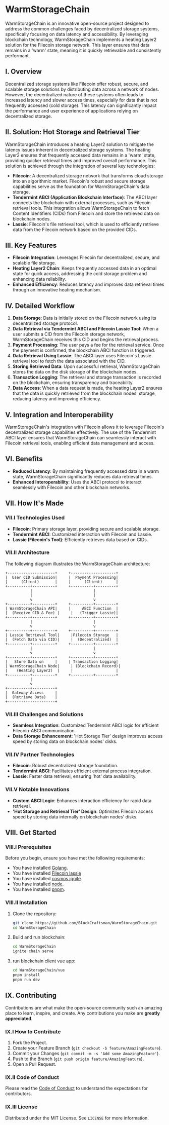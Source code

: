 # WarmStorageChain

WarmStorageChain is an innovative open-source project designed to address the common challenges faced by decentralized storage systems, specifically focusing on data latency and accessibility. By leveraging blockchain technology, WarmStorageChain implements a heating Layer2 solution for the Filecoin storage network. This layer ensures that data remains in a 'warm' state, meaning it is quickly retrievable and consistently performant.

## I. Overview

Decentralized storage systems like Filecoin offer robust, secure, and scalable storage solutions by distributing data across a network of nodes. However, the decentralized nature of these systems often leads to increased latency and slower access times, especially for data that is not frequently accessed (cold storage). This latency can significantly impact the performance and user experience of applications relying on decentralized storage.

## II. Solution: Hot Storage and Retrieval Tier

WarmStorageChain introduces a heating Layer2 solution to mitigate the latency issues inherent in decentralized storage systems. The heating Layer2 ensures that frequently accessed data remains in a 'warm' state, providing quicker retrieval times and improved overall performance. This solution is achieved through the integration of several key technologies:

- **Filecoin**: A decentralized storage network that transforms cloud storage into an algorithmic market. Filecoin's robust and secure storage capabilities serve as the foundation for WarmStorageChain's data storage.
- **Tendermint ABCI (Application Blockchain Interface)**: The ABCI layer connects the blockchain with external processes, such as Filecoin retrieval tools. This integration allows WarmStorageChain to fetch Content Identifiers (CIDs) from Filecoin and store the retrieved data on blockchain nodes.
- **Lassie**: Filecoin's file retrieval tool, which is used to efficiently retrieve data from the Filecoin network based on the provided CIDs.

## III. Key Features

- **Filecoin Integration**: Leverages Filecoin for decentralized, secure, and scalable file storage.
- **Heating Layer2 Chain**: Keeps frequently accessed data in an optimal state for quick access, addressing the cold storage problem and enhancing data reliability.
- **Enhanced Efficiency**: Reduces latency and improves data retrieval times through an innovative heating mechanism.

## IV. Detailed Workflow

1. **Data Storage**: Data is initially stored on the Filecoin network using its decentralized storage protocol.
2. **Data Retrieval via Tendermint ABCI and Filecoin Lassie Tool**: When a user submits a CID from the Filecoin storage network, WarmStorageChain receives this CID and begins the retrieval process.
3. **Payment Processing**: The user pays a fee for the retrieval service. Once the payment is confirmed, the blockchain ABCI function is triggered.
4. **Data Retrieval Using Lassie**: The ABCI layer uses Filecoin's Lassie retrieval tool to fetch the data associated with the CID.
5. **Storing Retrieved Data**: Upon successful retrieval, WarmStorageChain stores the data on the disk storage of the blockchain nodes.
6. **Transaction Logging**: The retrieval and storage transaction is recorded on the blockchain, ensuring transparency and traceability.
7. **Data Access**: When a data request is made, the heating Layer2 ensures that the data is quickly retrieved from the blockchain nodes' storage, reducing latency and improving efficiency.

## V. Integration and Interoperability

WarmStorageChain's integration with Filecoin allows it to leverage Filecoin's decentralized storage capabilities effectively. The use of the Tendermint ABCI layer ensures that WarmStorageChain can seamlessly interact with Filecoin retrieval tools, enabling efficient data management and access.

## VI. Benefits

- **Reduced Latency**: By maintaining frequently accessed data in a warm state, WarmStorageChain significantly reduces data retrieval times.
- **Enhanced Interoperability**: Uses the ABCI protocol to interact seamlessly with Filecoin and other blockchain networks.

## VII. How It's Made

### VII.I Technologies Used

- **Filecoin**: Primary storage layer, providing secure and scalable storage.
- **Tendermint ABCI**: Customized interaction with Filecoin and Lassie.
- **Lassie (Filecoin's Tool)**: Efficiently retrieves data based on CIDs.

### VII.II Architecture

The following diagram illustrates the WarmStorageChain architecture:

```
+---------------------+     +--------------------+
|  User CID Submission|     |  Payment Processing|
|      (Client)       |     |      (Client)      |
+----------+----------+     +----------+---------+
           |                           |
           |                           |
           v                           v
+----------+----------+     +----------+---------+
| WarmStorageChain API|     |     ABCI Function  |
|  (Receive CID & Fee) |     |   (Trigger Lassie)|
+----------+----------+     +----------+---------+
           |                           |
           v                           v
+----------+----------+     +----------+---------+
| Lassie Retrieval Tool|     |Filecoin Storage   |
|  (Fetch Data via CID)|     |  (Decentralized)  |
+----------+----------+     +----------+---------+
           |                           |
           v                           v
+----------+----------+     +----------+---------+
|   Store Data on     |     | Transaction Logging|
| WarmStorageChain Node|     | (Blockchain Record)|
|    (Heating Layer2)  |     |                   |
+----------+----------+     +----------+---------+
           |
           v
+----------+----------+
|  Gateway Access     |
|  (Retrieve Data)    |
+---------------------+
```

### VII.III Challenges and Solutions

- **Seamless Integration**: Customized Tendermint ABCI logic for efficient Filecoin-ABCI communication.
- **Data Storage Enhancement**: 'Hot Storage Tier' design improves access speed by storing data on blockchain nodes' disks.

### VII.IV Partner Technologies

- **Filecoin**: Robust decentralized storage foundation.
- **Tendermint ABCI**: Facilitates efficient external process integration.
- **Lassie**: Faster data retrieval, ensuring 'hot' data availability.

### VII.V Notable Innovations

- **Custom ABCI Logic**: Enhances interaction efficiency for rapid data retrieval.
- **'Hot Storage and Retrieval Tier' Design**: Optimizes Filecoin access speed by storing data internally on blockchain nodes' disks.

## VIII. Get Started

### VIII.I Prerequisites

Before you begin, ensure you have met the following requirements:
- You have installed [Golang](https://golang.org/doc/install).
- You have installed [Filecoin lassie](https://github.com/filecoin-project/lassie/)
- You have installed [cosmos ignite](https://ignite.com/).
- You have installed [node](https://nodejs.org/en/download/package-manager).
- You have installed [pnpm](https://pnpm.io/installation).

### VIII.II Installation

1. Clone the repository:
    ```bash
    git clone https://github.com/BlockCraftsman/WarmStorageChain.git
    cd WarmStorageChain
    ```

2. Build and run blockchain:
    ```bash
    cd WarmStorageChain
    ignite chain serve
    ```

3. run blockchain client vue app:
    ```bash
    cd WarmStorageChain/vue
    pnpm install
    pnpm run dev
    ```

## IX. Contributing

Contributions are what make the open-source community such an amazing place to learn, inspire, and create. Any contributions you make are **greatly appreciated**.

### IX.I How to Contribute

1. Fork the Project.
2. Create your Feature Branch (`git checkout -b feature/AmazingFeature`).
3. Commit your Changes (`git commit -m -s 'Add some AmazingFeature'`).
4. Push to the Branch (`git push origin feature/AmazingFeature`).
5. Open a Pull Request.

### IX.II Code of Conduct

Please read the [Code of Conduct](CODE_OF_CONDUCT.md) to understand the expectations for contributors.

### IX.III License

Distributed under the MIT License. See `LICENSE` for more information.